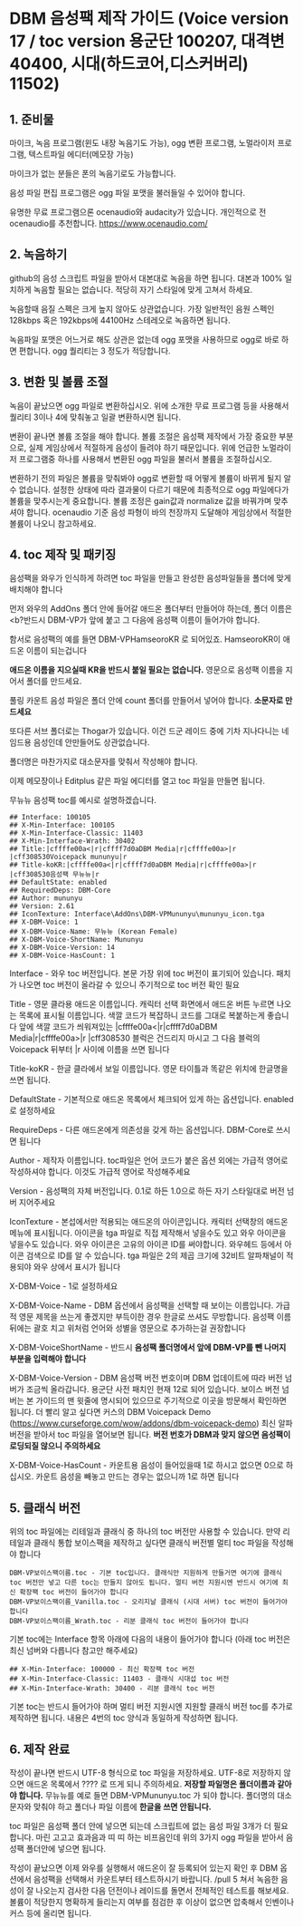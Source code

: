 # DBM 음성팩 제작 가이드 (Voice version 17 / toc version 용군단 100207, 대격변 40400, 시대(하드코어,디스커버리) 11502)

## 1. 준비물

마이크, 녹음 프로그램(윈도 내장 녹음기도 가능), ogg 변환 프로그램, 노멀라이저 프로그램, 텍스트파일 에디터(메모장 가능)

마이크가 없는 분들은 폰의 녹음기로도 가능합니다.

음성 파일 편집 프로그램은 ogg 파일 포맷을 불러들일 수 있어야 합니다.

유명한 무료 프로그램으론 ocenaudio와 audacity가 있습니다. 개인적으로 전 ocenaudio를 추천합니다. https://www.ocenaudio.com/

## 2. 녹음하기

github의 음성 스크립트 파일을 받아서 대본대로 녹음을 하면 됩니다. 대본과 100% 일치하게 녹음할 필요는 없습니다. 적당히 자기 스타일에 맞게 고쳐서 하세요.

녹음할때 음질 스펙은 크게 높지 않아도 상관없습니다. 가장 일반적인 음원 스펙인 128kbps 혹은 192kbps에 44100Hz 스테레오로 녹음하면 됩니다.

녹음파일 포맷은 어느거로 해도 상관은 없는데 ogg 포맷을 사용하므로 ogg로 바로 하면 편합니다. ogg 퀄리티는 3 정도가 적당합니다.

## 3. 변환 및 볼륨 조절

녹음이 끝났으면 ogg 파일로 변환하십시오. 위에 소개한 무료 프로그램 등을 사용해서 퀄리티 3이나 4에 맞춰놓고 일괄 변환하시면 됩니다. 

변환이 끝나면 볼륨 조절을 해야 합니다. 볼륨 조절은 음성팩 제작에서 가장 중요한 부분으로, 실제 게임상에서 적절하게 음성이 들려야 하기 때문입니다. 위에 언급한 노멀라이저 프로그램중 하나를 사용해서 변환된 ogg 파일을 불러서 볼륨을 조절하십시오.

변환하기 전의 파일은 볼륨을 맞춰봐야 ogg로 변환할 때 어떻게 볼륨이 바뀌게 될지 알 수 없습니다. 설정한 상태에 따라 결과물이 다르기 때문에 최종적으로 ogg 파일에다가 볼륨을 맞추시는게 중요합니다. 볼륨 조정은 gain값과 normalize 값을 바꿔가며 맞추셔야 합니다. ocenaudio 기준 음성 파형이 바의 천장까지 도달해야 게임상에서 적절한 볼륨이 나오니 참고하세요.

## 4. toc 제작 및 패키징

음성팩을 와우가 인식하게 하려면 toc 파일을 만들고 완성한 음성파일들을 폴더에 맞게 배치해야 합니다

먼저 와우의 AddOns 폴더 안에 들어갈 애드온 폴더부터 만들어야 하는데, 폴더 이름은 <b?반드시 DBM-VP가 앞에 붙고 그 다음에 음성팩 이름이 들어가야 합니다.</b>

함서로 음성팩의 예를 들면 DBM-VPHamseoroKR 로 되어있죠. HamseoroKR이 애드온 이름이 되는겁니다

<b>애드온 이름을 지으실때 KR을 반드시 붙일 필요는 없습니다.</b> 영문으로 음성팩 이름을 지어서 폴더를 만드세요.

풀링 카운트 음성 파일은 폴더 안에 count 폴더를 만들어서 넣어야 합니다. <b>소문자로 만드세요</b>

또다른 서브 폴더로는 Thogar가 있습니다. 이건 드군 레이드 중에 기차 지나다니는 네임드용 음성인데 안만들어도 상관없습니다.

폴더명은 마찬가지로 대소문자를 맞춰서 작성해야 합니다.

이제 메모장이나 Editplus 같은 파일 에디터를 열고 toc 파일을 만들면 됩니다.

무뉴뉴 음성팩 toc를 예시로 설명하겠습니다.

```
## Interface: 100105
## X-Min-Interface: 100105
## X-Min-Interface-Classic: 11403
## X-Min-Interface-Wrath: 30402
## Title:|cffffe00a<|r|cffff7d0aDBM Media|r|cffffe00a>|r |cff308530Voicepack mununyu|r
## Title-koKR:|cffffe00a<|r|cffff7d0aDBM Media|r|cffffe00a>|r |cff308530음성팩 무뉴뉴|r
## DefaultState: enabled
## RequiredDeps: DBM-Core
## Author: mununyu
## Version: 2.61
## IconTexture: Interface\AddOns\DBM-VPMununyu\mununyu_icon.tga
## X-DBM-Voice: 1
## X-DBM-Voice-Name: 무뉴뉴 (Korean Female)
## X-DBM-Voice-ShortName: Mununyu
## X-DBM-Voice-Version: 14
## X-DBM-Voice-HasCount: 1
```

Interface - 와우 toc 버전입니다. 본문 가장 위에 toc 버전이 표기되어 있습니다. 패치가 나오면 toc 버전이 올라갈 수 있으니 주기적으로 toc 버전 확인 필요

Title - 영문 클라용 애드온 이름입니다. 캐릭터 선택 화면에서 애드온 버튼 누르면 나오는 목록에 표시될 이름입니다. 색깔 코드가 복잡하니 코드를 그대로 복붙하는게 좋습니다
앞에 색깔 코드가 씌워져있는 |cffffe00a<|r|cffff7d0aDBM Media|r|cffffe00a>|r |cff308530 블럭은 건드리지 마시고 그 다음 블럭의 Voicepack 뒤부터 |r 사이에 이름을 쓰면 됩니다

Title-koKR - 한글 클라에서 보일 이름입니다. 영문 타이틀과 똑같은 위치에 한글명을 쓰면 됩니다.

DefaultState - 기본적으로 애드온 목록에서 체크되어 있게 하는 옵션입니다. enabled로 설정하세요

RequireDeps - 다른 애드온에게 의존성을 갖게 하는 옵션입니다. DBM-Core로 쓰시면 됩니다

Author - 제작자 이름입니다. toc파일은 언어 코드가 붙은 옵션 외에는 가급적 영어로 작성하셔야 합니다. 이것도 가급적 영어로 작성해주세요

Version - 음성팩의 자체 버전입니다. 0.1로 하든 1.0으로 하든 자기 스타일대로 버전 넘버 지어주세요

IconTexture - 본섭에서만 적용되는 애드온의 아이콘입니다. 캐릭터 선택창의 애드온 메뉴에 표시됩니다. 아이콘을 tga 파일로 직접 제작해서 넣을수도 있고 와우 아이콘을 넣을수도 있습니다. 와우 아이콘은 고유의 아이콘 ID를 써야합니다. 와우헤드 등에서 아이콘 검색으로 ID를 알 수 있습니다. tga 파일은 2의 제곱 크기에 32비트 알파채널이 적용되야 와우 상에서 표시가 됩니다

X-DBM-Voice - 1로 설정하세요

X-DBM-Voice-Name - DBM 옵션에서 음성팩을 선택할 때 보이는 이름입니다. 가급적 영문 제목을 쓰는게 좋겠지만 부득이한 경우 한글로 쓰셔도 무방합니다. 음성팩 이름 뒤에는 괄호 치고 위처럼 언어와 성별을 영문으로 추가하는걸 권장합니다

X-DBM-VoiceShortName - 반드시 <b>음성팩 폴더명에서 앞에 DBM-VP를 뺀 나머지 부분을 입력해야 합니다</b>

X-DBM-Voice-Version - DBM 음성팩 버전 번호이며 DBM 업데이트에 따라 버전 넘버가 조금씩 올라갑니다. 용군단 사전 패치인 현재 12로 되어 있습니다. 보이스 버전 넘버는 본 가이드의 맨 윗줄에 명시되어 있으므로 주기적으로 이곳을 방문해서 확인하면 됩니다. 더 빨리 알고 싶다면 커스의 DBM Voicepack Demo (https://www.curseforge.com/wow/addons/dbm-voicepack-demo) 최신 알파 버전을 받아서 toc 파일을 열어보면 됩니다. <b>버전 번호가 DBM과 맞지 않으면 음성팩이 로딩되질 않으니 주의하세요</b>

X-DBM-Voice-HasCount - 카운트용 음성이 들어있을때 1로 하시고 없으면 0으로 하십시오. 카운트 음성을 빼놓고 만드는 경우는 없으니까 1로 하면 됩니다

## 5. 클래식 버전
위의 toc 파일에는 리테일과 클래식 중 하나의 toc 버전만 사용할 수 있습니다. 만약 리테일과 클래식 통합 보이스팩을 제작하고 싶다면 클래식 버전별 멀티 toc 파일을 작성해야 합니다

```
DBM-VP보이스팩이름.toc - 기본 toc입니다. 클래식만 지원하게 만들거면 여기에 클래식 toc 버전만 넣고 다른 toc는 만들지 않아도 됩니다. 멀티 버전 지원시엔 반드시 여기에 최신 확장팩 toc 버전이 들어가야 합니다
DBM-VP보이스팩이름_Vanilla.toc - 오리지날 클래식 (시대 서버) toc 버전이 들어가야 합니다
DBM-VP보이스팩이름_Wrath.toc - 리분 클래식 toc 버전이 들어가야 합니다
```

기본 toc에는 Interface 항목 아래에 다음의 내용이 들어가야 합니다 (아래 toc 버전은 최신 넘버와 다릅니다 참고만 해주세요)
```
## X-Min-Interface: 100000 - 최신 확장팩 toc 버전
## X-Min-Interface-Classic: 11403 - 클래식 시대섭 toc 버전
## X-Min-Interface-Wrath: 30400 - 리분 클래식 toc 버전
```

기본 toc는 반드시 들어가야 하며 멀티 버전 지원시엔 지원할 클래식 버전 toc를 추가로 제작하면 됩니다. 내용은 4번의 toc 양식과 동일하게 작성하면 됩니다.

## 6. 제작 완료

작성이 끝나면 반드시 UTF-8 형식으로 toc 파일을 저장하세요. UTF-8로 저장하지 않으면 애드온 목록에서 ???? 로 뜨게 되니 주의하세요. <b>저장할 파일명은 폴더이름과 같아야 합니다.</b> 무뉴뉴를 예로 들면 DBM-VPMununyu.toc 가 되야 합니다. 폴더명의 대소문자와 맞춰야 하고 폴더나 파일 이름에 <b>한글을 쓰면 안됩니다.</b>

toc 파일은 음성팩 폴더 안에 넣으면 되는데 스크립트에 없는 음성 파일 3개가 더 필요합니다. 마린 고고고 효과음과 띠 띠 하는 비프음인데 위의 3가지 ogg 파일을 받아서 음성팩 폴더안에 넣으면 됩니다.

작성이 끝났으면 이제 와우를 실행해서 애드온이 잘 등록되어 있는지 확인 후 DBM 옵션에서 음성팩을 선택해서 카운트부터 테스트하시기 바랍니다. /pull 5 쳐서 녹음한 음성이 잘 나오는지 검사한 다음 던전이나 레이드를 돌면서 전체적인 테스트를 해보세요. 볼륨이 적당한지 명확하게 들리는지 여부를 점검한 후 이상이 없으면 압축해서 인벤이나 커스 등에 올리면 됩니다.
